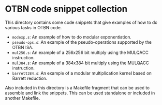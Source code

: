 # OTBN code snippet collection

This directory contains some code snippets that give examples of how
to do various tasks in OTBN code.

  - `modexp.s`: An example of how to do modular exponentiation.
  - `pseudo-ops.s`: An example of the pseudo-operations supported by the OTBN ISA.
  - `mul256.s`: An example of a 256x256 bit multiply using the MULQACC
    instruction.
  - `mul384.s`: An example of a 384x384 bit multiply using the MULQACC
    instruction.
  - `barrett384.s`: An example of a modular multiplication kernel based on
    Barrett reduction.

Also included in this directory is a Makefile fragment that can be
used to assemble and link the snippets. This can be used standalone or
included in another Makefile.
